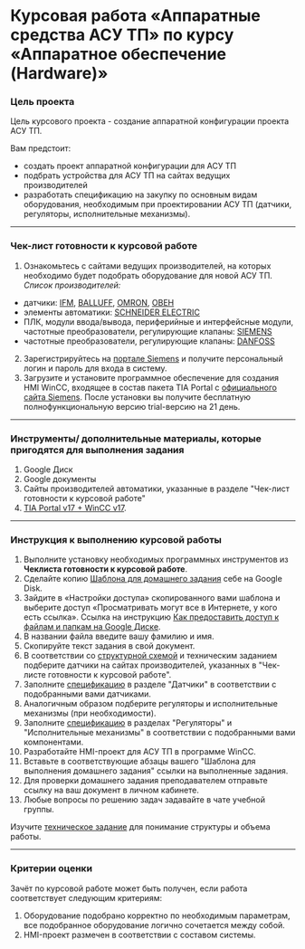 # Курсовая работа «Аппаратные средства АСУ ТП» по курсу «Аппаратное обеспечение (Hardware)»

### Цель проекта

Цель курсового проекта - создание аппаратной конфигурации проекта АСУ ТП. 

Вам предстоит:

- создать проект аппаратной конфигурации для АСУ ТП
- подбрать устройства для АСУ ТП на сайтах ведущих производителей
- разработать спецификацию на закупку по основным видам оборудования, необходимым при проектировании АСУ ТП (датчики, регуляторы, исполнительные механизмы).

-----

### Чек-лист готовности к курсовой работе

1. Ознакомьтесь с сайтами ведущих производителей, на которых необходимо будет подобрать оборудование для новой АСУ ТП. 
*Список производителей:*
- датчики: [IFM](https://www.ifm.com/ru/ru), [BALLUFF](https://www.balluff.com/ru-ru), [OMRON](https://industrial.omron.ru/ru/home), [ОВЕН](https://owen.ru/)
- элементы автоматики: [SCHNEIDER ELECTRIC](https://www.se.com/ru/ru/)
- ПЛК, модули ввода/вывода, периферийные и интерфейсные модули, частотные преобразователи, регулирующие клапаны: [SIEMENS](https://mall.industry.siemens.com/goos/WelcomePage.aspx?regionUrl=/ru&language=ru)
- частотные преобразователи, регулирующие клапаны: [DANFOSS](https://www.danfoss.com/ru-ru/)

2. Зарегистрируйтесь на [портале Siemens](https://mall.industry.siemens.com/goos/WelcomePage.aspx?regionUrl=/ru&language=ru) и получите персональный логин и пароль для входа в систему.
3. Загрузите и установите программное обеспечение для создания HMI WinCC, входящее в состав пакета TIA Portal с [официального сайта Siemens](https://support.industry.siemens.com/cs/document/109761045/simatic-step-7-and-wincc-v15-1-trial-download?dti=0&lc=en-US). После установки вы получите бесплатную полнофункциональную версию trial-версию на 21 день.

-----

### Инструменты/ дополнительные материалы, которые пригодятся для выполнения задания

1. Google Диск
2. Google документы
3. Сайты производителей автоматики, указанные в разделе "Чек-лист готовности к курсовой работе"
4. [TIA Portal v17 + WinCC v17](https://support.industry.siemens.com/cs/document/109784440/simatic-step-7-incl-safety-s7-plcsim-and-wincc-v17-trial-download?dti=0&lc=en-WW).

-----

### Инструкция к выполнению курсовой работы

1. Выполните установку необходимых программных инструментов из **Чеклиста готовности к курсовой работе**.
2. Сделайте копию [Шаблона для домашнего задания](https://docs.google.com/document/d/17NMApsPhhf4vsnDDtFg3SyEir1uqEVdPAWIn3KVicIk/edit?usp=sharing) себе на Google Disk.
3. Зайдите в «Настройки доступа» скопированного вами шаблона и выберите доступ «Просматривать могут все в Интернете, у кого есть ссылка». Ссылка на инструкцию [Как предоставить доступ к файлам и папкам на Google Диске](https://support.google.com/docs/answer/2494822?hl=ru&co=GENIE.Platform%3DDesktop).
4. В названии файла введите вашу фамилию и имя.
5. Скопируйте текст задания в свой документ.
6. В соответствии со [структурной схемой](https://drive.google.com/file/d/1WoeViaMVX3dybgziYoZ4ra8B0kYRulMM/view?usp=sharing) и техническим заданием подберите датчики на сайтах производителей, указанных в "Чек-листе готовности к курсовой работе".
7. Заполните [спецификацию](https://docs.google.com/spreadsheets/d/17tOAmPo7Z6z4lXXrhkL3ghtr7bF6W0NTV-cz05664s8/edit?usp=sharing) в разделе "Датчики" в соответствии с подобранными вами датчиками.
8. Аналогичным образом подберите регуляторы и исполнительные механизмы (при необходимости).
9. Заполните [спецификацию](https://docs.google.com/spreadsheets/d/17tOAmPo7Z6z4lXXrhkL3ghtr7bF6W0NTV-cz05664s8/edit?usp=sharing) в разделах "Регуляторы" и "Исполнительные механизмы" в соответствии с подобранными вами компонентами.
10. Разработайте HMI-проект для АСУ ТП в программе WinCC.
11. Вставьте в соответствующие абзацы вашего "Шаблона для выполнения домашнего задания" ссылки на выполненные задания.
12. Для проверки домашнего задания преподавателем отправьте ссылку на ваш документ в личном кабинете.
13. Любые вопросы по решению задач задавайте в чате учебной группы.

Изучите [техническое задание](https://docs.google.com/document/d/1T5WKqEH-44hEJefy5iq_yIxquGd0RcvOSUxEsNzlBr0/edit?usp=sharing) для понимание структуры и объема работы.

-----

### Критерии оценки

Зачёт по курсовой работе может быть получен, если работа соответствует следующим критериям:

1. Оборудование подобрано корректно по необходимым параметрам, все подобранное оборудование логично сочетается между собой.
2. HMI-проект размечен в соответствии с составом системы.
